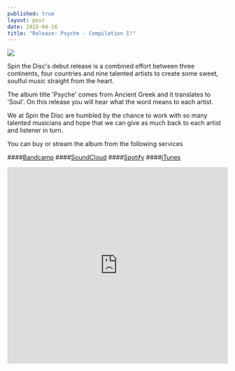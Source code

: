 ```yaml
---
published: true
layout: post
date: 2015-04-16
title: "Release: Psyche - Compilation I!"
---
```

<img class="releasecover" src="https://f1.bcbits.com/img/a0898218988_2.jpg" align="middle">

Spin the Disc's debut release is a combined effort between three continents, four countries and nine talented artists to create some sweet, soulful music straight from the heart. 

The album title 'Psyche' comes from Ancient Greek and it translates to 'Soul'. On this release you will hear what the word means to each artist. 

We at Spin the Disc are humbled by the chance to work with so many talented musicians and hope that we can give as much back to each artist and listener in turn.

You can buy or stream the album from the following services

####[Bandcamp](https://spinthedisc.bandcamp.com/releases)
####[SoundCloud](https://soundcloud.com/spinthedisc/sets/psyche-i)
####[Spotify](https://play.spotify.com/album/4qJ2bVYLBmz3fcSRYadtYT)
####[iTunes](https://itunes.apple.com/us/album/psyche-compilation-i/id980521771?ls=1#)

<iframe width="100%" height="450" scrolling="no" frameborder="no" src="https://w.soundcloud.com/player/?url=https%3A//api.soundcloud.com/playlists/98857361&amp;color=ff5500&amp;auto_play=false&amp;hide_related=false&amp;show_comments=true&amp;show_user=true&amp;show_reposts=false"></iframe>
